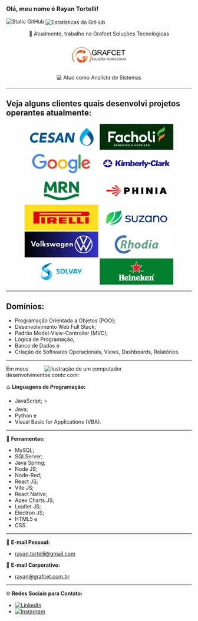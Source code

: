 ### Olá, meu nome é Rayan Tortelli!

<img src="https://img.shields.io/static/v1?label=Overview&message=Rayan%20Tortelli&color=f8efd4&style=for-the-badge&logo=GitHub" alt="Static GitHub">

<img align='center' src="https://github-readme-stats.vercel.app/api?username=Tortelliz&show_icons=true&title_color=783c00&text_color=af552e&icon_color=783c00&bg_color=f8efd4&cache_seconds=2300" alt="Estatísticas do GitHub">

<p align="center">💼 Atualmente, trabalho na Grafcet Soluções Tecnológicas</p>

<p align="center">
  <img src="https://raw.githubusercontent.com/Tortelliz/portfolio-images/main/grafcet/grafcet-logo.svg" width="200px" />
</p>

<p align="center">💻 Atuo como Analista de Sistemas</p>

---

<h2>Veja alguns clientes quais desenvolvi projetos operantes atualmente:</h2>

<p align="center">
  <img src="https://raw.githubusercontent.com/Tortelliz/portfolio-images/main/cesan/cesan-logo.svg" width="200px" />
  <img src="https://raw.githubusercontent.com/Tortelliz/portfolio-images/main/facholi/facholi-logo.svg" width="200px" />
  <img src="https://raw.githubusercontent.com/Tortelliz/portfolio-images/main/google/google-logo.svg" width="200px" />
  <img src="https://raw.githubusercontent.com/Tortelliz/portfolio-images/main/kimberly-clark/kimberly-clark-logo.svg" width="200px" />
  <img src="https://raw.githubusercontent.com/Tortelliz/portfolio-images/main/mrn/mrn-logo.svg" width="200px" />
  <img src="https://raw.githubusercontent.com/Tortelliz/portfolio-images/main/phinia/phinia-logo.svg" width="200px" />
  <img src="https://raw.githubusercontent.com/Tortelliz/portfolio-images/main/pirelli/pirelli-logo.svg" width="200px" />
  <img src="https://raw.githubusercontent.com/Tortelliz/portfolio-images/main/suzano/suzano-logo.svg" width="200px" />
  <img src="https://raw.githubusercontent.com/Tortelliz/portfolio-images/main/volkswagen/volkswagen-logo.svg" width="200px" />
  <img src="https://raw.githubusercontent.com/Tortelliz/portfolio-images/main/rhodia/rhodia-logo.svg" width="200px" />
  <img src="https://raw.githubusercontent.com/Tortelliz/portfolio-images/main/solvay/solvay-logo.svg" width="200px" />
  <img src="https://raw.githubusercontent.com/Tortelliz/portfolio-images/main/heineken/heineken-logo.svg" width="200px" />
</p>

---

<h2>Domínios:</h2>

- Programação Orientada a Objetos (POO);
- Desenvolvimento Web Full Stack;
- Padrão Model-View-Controller (MVC);
- Lógica de Programação;
- Banco de Dados e
- Criação de Softwares Operacionais, Views, Dashboards, Relatórios.

---

<img src="https://raw.githubusercontent.com/MicaelliMedeiros/micaellimedeiros/master/image/computer-illustration.png" alt="ilustração de um computador" min-width="400px" max-width="400px" width="400px" align="right">

<p align="left">Em meus desenvolvimentos conto com:</p>

♨️ **Linguagens de Programação:**

- JavaScript; ⭐
- Java;
- Python e
- Visual Basic for Applications (VBA).

---

🔧 **Ferramentas:**

- MySQL;
- SQLServer;
- Java Spring;
- Node JS;
- Node-Red;
- React JS;
- Vite JS;
- React Native;
- Apex Charts JS;
- Leaflet JS;
- Electron JS;
- HTML5 e
- CSS.

---

📧 **E-mail Pessoal:**

- rayan.tortelli@gmail.com

📧 **E-mail Corporativo:**

- rayan@grafcet.com.br

---

🌐 **Redes Sociais para Contato:**

- [![LinkedIn](https://img.shields.io/badge/-LinkedIn-blue?style=flat-square&logo=Linkedin&logoColor=white)](https://www.linkedin.com/in/rayan-tortelli-b7581a186)
- [![Instagram](https://img.shields.io/badge/-Instagram-purple?style=flat-square&logo=Instagram&logoColor=white)](https://www.instagram.com/rayan.tortelli)

